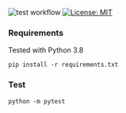 ![test workflow](https://github.com/lkoppenol/tensorflow-nsynth/actions/workflows/test.yml/badge.svg)
[![License: MIT](https://img.shields.io/badge/License-MIT-brightgreen.svg)](https://opensource.org/licenses/MIT)
### Requirements
Tested with Python 3.8
```commandline
pip install -r requirements.txt
```

### Test
```commandline
python -m pytest
```
